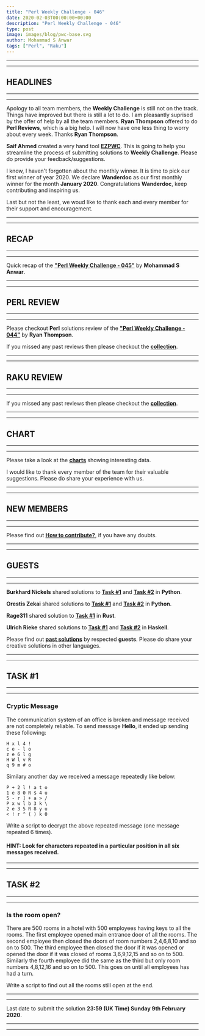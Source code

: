 ```yaml
---
title: "Perl Weekly Challenge - 046"
date: 2020-02-03T00:00:00+00:00
description: "Perl Weekly Challenge - 046"
type: post
image: images/blog/pwc-base.svg
author: Mohammad S Anwar
tags: ["Perl", "Raku"]
---
```

***
***

## HEADLINES

***
***

Apology to all team members, the **Weekly Challenge** is still not on the track. Things have improved but there is still a lot to do. I am pleasantly suprised by the offer of help by all the team members. **Ryan Thompson** offered to do **Perl Reviews**, which is a big help. I will now have one less thing to worry about every week. Thanks **Ryan Thompson**.

**Saif Ahmed** created a very hand tool [**EZPWC**](https://github.com/saiftynet/EZPWC). This is going to help you streamline the process of submitting solutions to **Weekly Challenge**. Please do provide your feedback/suggestions.

I know, I haven't forgotten about the monthly winner. It is time to pick our first winner of year 2020. We declare **Wanderdoc** as our first monthly winner for the month **January 2020**. Congratulations **Wanderdoc**, keep contributing and inspiring us.

Last but not the least, we woud like to thank each and every member for their support and encouragement.

***
***

## RECAP

***
***

Quick recap of the [**"Perl Weekly Challenge - 045"**](/blog/recap-challenge-045) by **Mohammad S Anwar**.

***
***

## PERL REVIEW

***
***

Please checkout **Perl** solutions review of the [**"Perl Weekly Challenge - 044"**](/blog/review-challenge-044) by **Ryan Thompson**.

If you missed any past reviews then please checkout the [**collection**](/p5-reviews).

***
***

## RAKU REVIEW

***
***

If you missed any past reviews then please checkout the [**collection**](/p6-reviews).

***
***

## CHART

***
***

Please take a look at the [**charts**](/chart) showing interesting data.

I would like to thank every member of the team for their valuable suggestions. Please do share your experience with us.

***
***

## NEW MEMBERS

***
***

Please find out [**How to contribute?**](/blog/how-to-contribute), if you have any doubts.

***
***

## GUESTS

***
***

**Burkhard Nickels** shared solutions to [**Task #1**](https://github.com/manwar/perlweeklychallenge-club/blob/master/challenge-045/burkhard-nickels/python/ch-1.py) and [**Task #2**](https://github.com/manwar/perlweeklychallenge-club/blob/master/challenge-045/burkhard-nickels/python/ch-2.py) in **Python**.

**Orestis Zekai** shared solutions to [**Task #1**](https://github.com/manwar/perlweeklychallenge-club/blob/master/challenge-045/orestis-zekai/python/ch-1.py) and [**Task #2**](https://github.com/manwar/perlweeklychallenge-club/blob/master/challenge-045/orestis-zekai/python/ch-2.py) in **Python**.

**Rage311** shared solution to [**Task #1**](https://github.com/manwar/perlweeklychallenge-club/blob/master/challenge-045/rage311/rust/ch-1.rs) in **Rust**.

**Ulrich Rieke** shared solutions to [**Task #1**](https://github.com/manwar/perlweeklychallenge-club/blob/master/challenge-045/ulrich-rieke/haskell/ch-1.hs) and [**Task #2**](https://github.com/manwar/perlweeklychallenge-club/blob/master/challenge-045/ulrich-rieke/haskell/ch-2.hs) in **Haskell**.

Please find out [**past solutions**](/blog/guest-contribution) by respected **guests**. Please do share your creative solutions in other languages.

***
***

## TASK #1

***
***

### Cryptic Message

The communication system of an office is broken and message received are not completely reliable. To send message **Hello**, it ended up sending these following:

    H x l 4 !
    c e - l o
    z e 6 l g
    H W l v R
    q 9 m # o

Similary another day we received a message repeatedly like below:

    P + 2 l ! a t o
    1 e 8 0 R $ 4 u
    5 - r ] + a > /
    P x w l b 3 k \
    2 e 3 5 R 8 y u
    < ! r ^ ( ) k 0

Write a script to decrypt the above repeated message (one message repeated 6 times).

#### HINT: Look for characters repeated in a particular position in all six messages received.

***
***

## TASK #2

***
***

### Is the room open?

There are 500 rooms in a hotel with 500 employees having keys to all the rooms. The first employee opened main entrance door of all the rooms. The second employee then closed the doors of room numbers 2,4,6,8,10 and so on to 500. The third employee then closed the door if it was opened or opened the door if it was closed of rooms 3,6,9,12,15 and so on to 500. Similarly the fourth employee did the same as the third but only room numbers 4,8,12,16 and so on to 500. This goes on until all employees has had a turn.

Write a script to find out all the rooms still open at the end.

***
***

Last date to submit the solution **23:59 (UK Time) Sunday 9th February 2020**.

***
***
